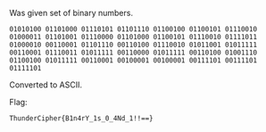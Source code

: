 Was given set of binary numbers.

```
01010100 01101000 01110101 01101110 01100100 01100101 01110010 01000011 01101001 01110000 01101000 01100101 01110010 01111011 01000010 00110001 01101110 00110100 01110010 01011001 01011111 00110001 01110011 01011111 00110000 01011111 00110100 01001110 01100100 01011111 00110001 00100001 00100001 00111101 00111101 01111101
```

Converted to ASCII.

Flag:
```
ThunderCipher{B1n4rY_1s_0_4Nd_1!!==}
```